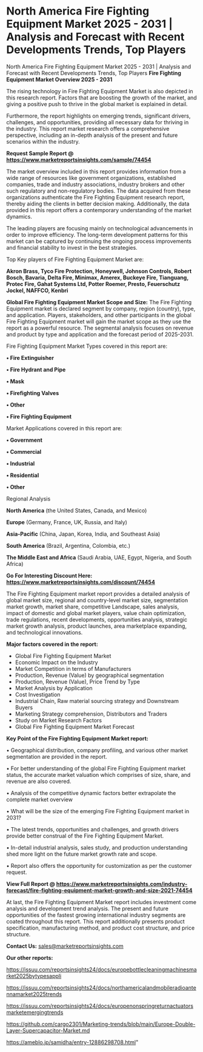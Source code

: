 # North America Fire Fighting Equipment Market 2025 - 2031 | Analysis and Forecast with Recent Developments Trends, Top Players
North America Fire Fighting Equipment Market 2025 - 2031 | Analysis and Forecast with Recent Developments Trends, Top Players
<Strong> Fire Fighting Equipment Market Overview 2025 - 2031</strong>

The rising technology in Fire Fighting Equipment Market is also depicted in this research report. Factors that are boosting the growth of the market, and giving a positive push to thrive in the global market is explained in detail.

Furthermore, the report highlights on emerging trends, significant drivers, challenges, and opportunities, providing all necessary data for thriving in the industry. This report market research offers a comprehensive perspective, including an in-depth analysis of the present and future scenarios within the industry.

<strong>Request Sample Report @ <a href=https://www.marketreportsinsights.com/sample/74454>https://www.marketreportsinsights.com/sample/74454</a></strong>

The market overview included in this report provides information from a wide range of resources like government organizations, established companies, trade and industry associations, industry brokers and other such regulatory and non-regulatory bodies. The data acquired from these organizations authenticate the Fire Fighting Equipment research report, thereby aiding the clients in better decision making. Additionally, the data provided in this report offers a contemporary understanding of the market dynamics.

The leading players are focusing mainly on technological advancements in order to improve efficiency. The long-term development patterns for this market can be captured by continuing the ongoing process improvements and financial stability to invest in the best strategies.

Top Key players of Fire Fighting Equipment Market are:

<strong>Akron Brass, Tyco Fire Protection, Honeywell, Johnson Controls, Robert Bosch, Bavaria, Delta Fire, Minimax, Amerex, Buckeye Fire, Tianguang, Protec Fire, Gahat Systems Ltd, Potter Roemer, Presto, Feuerschutz Jockel, NAFFCO, Kenbri</strong>

<strong><b>Global Fire Fighting Equipment Market Scope and Size:</b></strong>
The Fire Fighting Equipment market is declared segment by company, region (country), type, and application. Players, stakeholders, and other participants in the global Fire Fighting Equipment market will gain the market scope as they use the report as a powerful resource. The segmental analysis focuses on revenue and product by type and application and the forecast period of 2025-2031.

Fire Fighting Equipment Market Types covered in this report are:

<strong>• Fire Extinguisher

• Fire Hydrant and Pipe

• Mask

• Firefighting Valves

• Other

• Fire Fighting Equipment</strong>

Market Applications covered in this report are:

<strong>• Government

• Commercial

• Industrial

• Residential

• Other</strong> 

Regional Analysis

<strong>North America</strong> (the United States, Canada, and Mexico)

<strong>Europe</strong> (Germany, France, UK, Russia, and Italy)

<strong>Asia-Pacific</strong> (China, Japan, Korea, India, and Southeast Asia)

<strong>South America</strong> (Brazil, Argentina, Colombia, etc.)

<strong>The Middle East and Africa</strong> (Saudi Arabia, UAE, Egypt, Nigeria, and South Africa)

<strong>Go For Interesting Discount Here: <a href=https://www.marketreportsinsights.com/discount/74454>https://www.marketreportsinsights.com/discount/74454</a></strong>

The Fire Fighting Equipment market report provides a detailed analysis of global market size, regional and country-level market size, segmentation market growth, market share, competitive Landscape, sales analysis, impact of domestic and global market players, value chain optimization, trade regulations, recent developments, opportunities analysis, strategic market growth analysis, product launches, area marketplace expanding, and technological innovations.

<strong><b>Major factors covered in the report:</b></strong>
<ul>
  <li>Global Fire Fighting Equipment Market </li>
  <li>Economic Impact on the Industry</li>
  <li>Market Competition in terms of Manufacturers</li>
  <li>Production, Revenue (Value) by geographical segmentation</li>
  <li>Production, Revenue (Value), Price Trend by Type</li>
  <li>Market Analysis by Application</li>
  <li>Cost Investigation</li>
  <li>Industrial Chain, Raw material sourcing strategy and Downstream Buyers</li>
  <li>Marketing Strategy comprehension, Distributors and Traders</li>
  <li>Study on Market Research Factors</li>
  <li>Global Fire Fighting Equipment Market Forecast</li>
</ul>

<strong><b>Key Point of the Fire Fighting Equipment Market report:</b></strong>

• Geographical distribution, company profiling, and various other market segmentation are provided in the report.

• For better understanding of the global Fire Fighting Equipment market status, the accurate market valuation which comprises of size, share, and revenue are also covered.

• Analysis of the competitive dynamic factors better extrapolate the complete market overview

• What will be the size of the emerging Fire Fighting Equipment market in 2031?

• The latest trends, opportunities and challenges, and growth drivers provide better construal of the Fire Fighting Equipment Market.

• In-detail industrial analysis, sales study, and production understanding shed more light on the future market growth rate and scope.

• Report also offers the opportunity for customization as per the customer request.

<strong><b>View Full Report @ <a href=https://www.marketreportsinsights.com/industry-forecast/fire-fighting-equipment-market-growth-and-size-2021-74454>https://www.marketreportsinsights.com/industry-forecast/fire-fighting-equipment-market-growth-and-size-2021-74454</a></b></strong>


At last, the Fire Fighting Equipment Market report includes investment come analysis and development trend analysis. The present and future opportunities of the fastest growing international industry segments are coated throughout this report. This report additionally presents product specification, manufacturing method, and product cost structure, and price structure.

<strong>Contact Us:</strong>
sales@marketreportsinsights.com

<strong>Our other reports:</strong>

<a href=https://issuu.com/reportsinsights24/docs/europebottlecleaningmachinesmarket2025bytypesappli>https://issuu.com/reportsinsights24/docs/europebottlecleaningmachinesmarket2025bytypesappli</a>

<a href=https://issuu.com/reportsinsights24/docs/northamericalandmobileradioantennamarket2025trends>https://issuu.com/reportsinsights24/docs/northamericalandmobileradioantennamarket2025trends</a>

<a href=https://issuu.com/reportsinsights24/docs/europenonspringreturnactuatorsmarketemergingtrends>https://issuu.com/reportsinsights24/docs/europenonspringreturnactuatorsmarketemergingtrends</a>

<a href=https://github.com/cargo2301/Marketing-trends/blob/main/Europe-Double-Layer-Supercapacitor-Market.md>https://github.com/cargo2301/Marketing-trends/blob/main/Europe-Double-Layer-Supercapacitor-Market.md</a>

<a href=https://ameblo.jp/samidha/entry-12886298708.html>https://ameblo.jp/samidha/entry-12886298708.html</a>"
